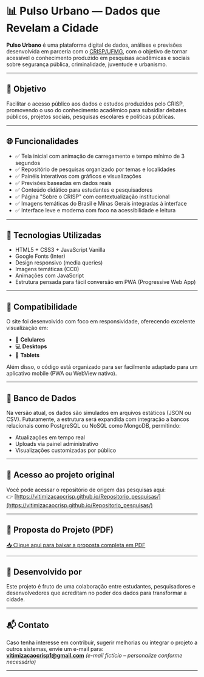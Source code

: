 # 📊 Pulso Urbano — Dados que Revelam a Cidade

**Pulso Urbano** é uma plataforma digital de dados, análises e previsões desenvolvida em parceria com o [CRISP/UFMG](https://www.crisp.ufmg.br), com o objetivo de tornar acessível o conhecimento produzido em pesquisas acadêmicas e sociais sobre segurança pública, criminalidade, juventude e urbanismo.

---

## 🎯 Objetivo

Facilitar o acesso público aos dados e estudos produzidos pelo CRISP, promovendo o uso do conhecimento acadêmico para subsidiar debates públicos, projetos sociais, pesquisas escolares e políticas públicas.

---

## 🌐 Funcionalidades

- ✅ Tela inicial com animação de carregamento e tempo mínimo de 3 segundos
- ✅ Repositório de pesquisas organizado por temas e localidades
- ✅ Painéis interativos com gráficos e visualizações
- ✅ Previsões baseadas em dados reais
- ✅ Conteúdo didático para estudantes e pesquisadores
- ✅ Página "Sobre o CRISP" com contextualização institucional
- ✅ Imagens temáticas do Brasil e Minas Gerais integradas à interface
- ✅ Interface leve e moderna com foco na acessibilidade e leitura

---

## 🧱 Tecnologias Utilizadas

- HTML5 + CSS3 + JavaScript Vanilla
- Google Fonts (Inter)
- Design responsivo (media queries)
- Imagens temáticas (CC0)
- Animações com JavaScript
- Estrutura pensada para fácil conversão em PWA (Progressive Web App)

---

## 📱 Compatibilidade

O site foi desenvolvido com foco em responsividade, oferecendo excelente visualização em:

- 📱 **Celulares**
- 💻 **Desktops**
- 🧾 **Tablets**

Além disso, o código está organizado para ser facilmente adaptado para um aplicativo mobile (PWA ou WebView nativo).

---

## 💾 Banco de Dados

Na versão atual, os dados são simulados em arquivos estáticos (JSON ou CSV). Futuramente, a estrutura será expandida com integração a bancos relacionais como PostgreSQL ou NoSQL como MongoDB, permitindo:

- Atualizações em tempo real
- Uploads via painel administrativo
- Visualizações customizadas por público

---

## 🔗 Acesso ao projeto original

Você pode acessar o repositório de origem das pesquisas aqui:  
👉 [https://vitimizacaocrisp.github.io/Repositorio_pesquisas/](https://vitimizacaocrisp.github.io/Repositorio_pesquisas/)

---

## 📄 Proposta do Projeto (PDF)

[📥 Clique aqui para baixar a proposta completa em PDF](Pulso_Urbano_Proposta_Projeto.pdf)

---

## 👥 Desenvolvido por

Este projeto é fruto de uma colaboração entre estudantes, pesquisadores e desenvolvedores que acreditam no poder dos dados para transformar a cidade.

---

## 📬 Contato

Caso tenha interesse em contribuir, sugerir melhorias ou integrar o projeto a outros sistemas, envie um e-mail para:  
**vitimizacaocrisp1@gmail.com** *(e-mail fictício – personalize conforme necessário)*

---
